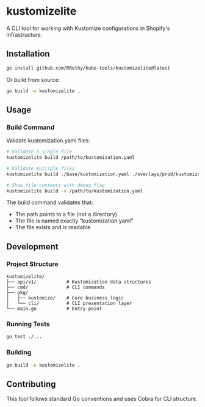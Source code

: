 # kustomizelite

A CLI tool for working with Kustomize configurations in Shopify's infrastructure.

## Installation

```bash
go install github.com/RRethy/kube-tools/kustomizelite@latest
```

Or build from source:

```bash
go build -o kustomizelite .
```

## Usage

### Build Command

Validate kustomization.yaml files:

```bash
# Validate a single file
kustomizelite build /path/to/kustomization.yaml

# Validate multiple files
kustomizelite build ./base/kustomization.yaml ./overlays/prod/kustomization.yaml

# Show file contents with debug flag
kustomizelite build -v /path/to/kustomization.yaml
```

The build command validates that:
- The path points to a file (not a directory)
- The file is named exactly "kustomization.yaml"
- The file exists and is readable

## Development

### Project Structure

```
kustomizelite/
├── api/v1/           # Kustomization data structures
├── cmd/              # CLI commands
├── pkg/
│   ├── kustomize/    # Core business logic
│   └── cli/          # CLI presentation layer
└── main.go           # Entry point
```

### Running Tests

```bash
go test ./...
```

### Building

```bash
go build -o kustomizelite .
```

## Contributing

This tool follows standard Go conventions and uses Cobra for CLI structure.